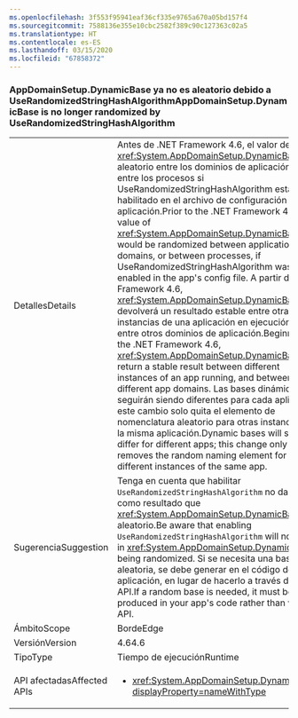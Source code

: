 ```yaml
---
ms.openlocfilehash: 3f553f95941eaf36cf335e9765a670a05bd157f4
ms.sourcegitcommit: 7588136e355e10cbc2582f389c90c127363c02a5
ms.translationtype: HT
ms.contentlocale: es-ES
ms.lasthandoff: 03/15/2020
ms.locfileid: "67858372"
---
```

### <a name="appdomainsetupdynamicbase-is-no-longer-randomized-by-userandomizedstringhashalgorithm"></a><span data-ttu-id="950a4-101">AppDomainSetup.DynamicBase ya no es aleatorio debido a UseRandomizedStringHashAlgorithm</span><span class="sxs-lookup"><span data-stu-id="950a4-101">AppDomainSetup.DynamicBase is no longer randomized by UseRandomizedStringHashAlgorithm</span></span>

|   |   |
|---|---|
|<span data-ttu-id="950a4-102">Detalles</span><span class="sxs-lookup"><span data-stu-id="950a4-102">Details</span></span>|<span data-ttu-id="950a4-103">Antes de .NET Framework 4.6, el valor de <xref:System.AppDomainSetup.DynamicBase> era aleatorio entre los dominios de aplicación, o bien entre los procesos si UseRandomizedStringHashAlgorithm estaba habilitado en el archivo de configuración de la aplicación.</span><span class="sxs-lookup"><span data-stu-id="950a4-103">Prior to the .NET Framework 4.6, the value of <xref:System.AppDomainSetup.DynamicBase> would be randomized between application domains, or between processes, if UseRandomizedStringHashAlgorithm was enabled in the app's config file.</span></span> <span data-ttu-id="950a4-104">A partir de .NET Framework 4.6, <xref:System.AppDomainSetup.DynamicBase> devolverá un resultado estable entre otras instancias de una aplicación en ejecución y entre otros dominios de aplicación.</span><span class="sxs-lookup"><span data-stu-id="950a4-104">Beginning in the .NET Framework 4.6, <xref:System.AppDomainSetup.DynamicBase> will return a stable result between different instances of an app running, and between different app domains.</span></span> <span data-ttu-id="950a4-105">Las bases dinámicas seguirán siendo diferentes para cada aplicación; este cambio solo quita el elemento de nomenclatura aleatorio para otras instancias de la misma aplicación.</span><span class="sxs-lookup"><span data-stu-id="950a4-105">Dynamic bases will still differ for different apps; this change only removes the random naming element for different instances of the same app.</span></span>|
|<span data-ttu-id="950a4-106">Sugerencia</span><span class="sxs-lookup"><span data-stu-id="950a4-106">Suggestion</span></span>|<span data-ttu-id="950a4-107">Tenga en cuenta que habilitar <code>UseRandomizedStringHashAlgorithm</code> no dará como resultado que <xref:System.AppDomainSetup.DynamicBase> sea aleatorio.</span><span class="sxs-lookup"><span data-stu-id="950a4-107">Be aware that enabling <code>UseRandomizedStringHashAlgorithm</code> will not result in <xref:System.AppDomainSetup.DynamicBase> being randomized.</span></span> <span data-ttu-id="950a4-108">Si se necesita una base aleatoria, se debe generar en el código de la aplicación, en lugar de hacerlo a través de esta API.</span><span class="sxs-lookup"><span data-stu-id="950a4-108">If a random base is needed, it must be produced in your app's code rather than via this API.</span></span>|
|<span data-ttu-id="950a4-109">Ámbito</span><span class="sxs-lookup"><span data-stu-id="950a4-109">Scope</span></span>|<span data-ttu-id="950a4-110">Borde</span><span class="sxs-lookup"><span data-stu-id="950a4-110">Edge</span></span>|
|<span data-ttu-id="950a4-111">Versión</span><span class="sxs-lookup"><span data-stu-id="950a4-111">Version</span></span>|<span data-ttu-id="950a4-112">4.6</span><span class="sxs-lookup"><span data-stu-id="950a4-112">4.6</span></span>|
|<span data-ttu-id="950a4-113">Tipo</span><span class="sxs-lookup"><span data-stu-id="950a4-113">Type</span></span>|<span data-ttu-id="950a4-114">Tiempo de ejecución</span><span class="sxs-lookup"><span data-stu-id="950a4-114">Runtime</span></span>|
|<span data-ttu-id="950a4-115">API afectadas</span><span class="sxs-lookup"><span data-stu-id="950a4-115">Affected APIs</span></span>|<ul><li><xref:System.AppDomainSetup.DynamicBase?displayProperty=nameWithType></li></ul>|
